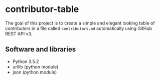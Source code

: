 # contributor-table
The goal of this project is to create a simple and elegant looking table of contributors in a file called `contributors.md` automatically using GitHub REST API v3.
## Software and libraries
* Python 3.5.2
* urllib (python module)
* json (python module)
